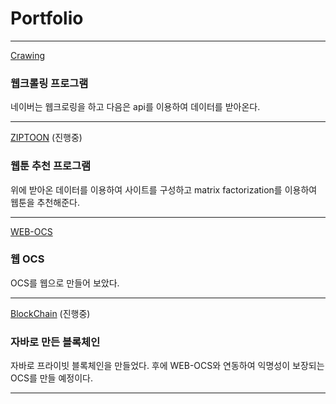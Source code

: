 # Portfolio

---

[Crawing](https://github.com/maison01006/WebtoonData)

### 웹크롤링 프로그램

네이버는 웹크로링을 하고 다음은 api를 이용하여 데이터를 받아온다.

---

[ZIPTOON](https://github.com/maison01006/ZIPTOON)
(진행중)

### 웹툰 추천 프로그램

위에 받아온 데이터를 이용하여 사이트를 구성하고 matrix factorization를 이용하여 웹툰을 추천해준다.

---

[WEB-OCS](https://github.com/maison01006/Web-OCS)

### 웹 OCS

OCS를 웹으로 만들어 보았다.

---

[BlockChain](https://github.com/maison01006/BlockChain)
(진행중)

### 자바로 만든 블록체인

자바로 프라이빗 블록체인을 만들었다.
후에 WEB-OCS와 연동하여 익명성이 보장되는 OCS를 만들 예정이다.

---
